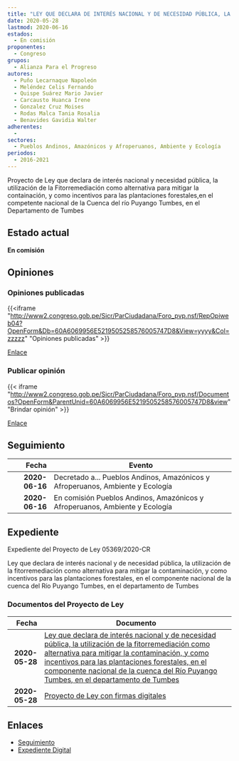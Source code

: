 ```yaml
---
title: "LEY QUE DECLARA DE INTERÉS NACIONAL Y DE NECESIDAD PÚBLICA, LA UTILIZACIÓN DE LA FITORREMEDIACIÓN COMO ALTERNATIVA PARA MITIGAR LA CONTAMINACIÓN, Y COMO INCENTIVOS PARA LAS PLANTACIONES FORESTALES, EN EL COMPETENTE NACIONAL DE LA CUENCA DEL RÍO PUYANGO TUMBES, EN EL DEPARTAMENTO DE TUMBES"
date: 2020-05-28
lastmod: 2020-06-16
estados: 
  - En comisión
proponentes: 
  - Congreso
grupos: 
  - Alianza Para el Progreso
autores: 
  - Puño Lecarnaque Napoleón
  - Meléndez Celis Fernando
  - Quispe Suárez Mario Javier
  - Carcausto Huanca Irene
  - Gonzalez Cruz Moises
  - Rodas Malca Tania Rosalia
  - Benavides Gavidia Walter
adherentes: 
  - 
sectores: 
  - Pueblos Andinos, Amazónicos y Afroperuanos, Ambiente y Ecología
periodos: 
  - 2016-2021
---
```


Proyecto de Ley que declara de interés nacional y necesidad pública, la utilización de la Fitorremediación como alternativa para mitigar la containación, y como incentivos para las plantaciones forestales,en el competente nacional de la Cuenca del río Puyango Tumbes, en el Departamento de Tumbes


## Estado actual

**En comisión**

## Opiniones

### Opiniones publicadas

{{<iframe "http://www2.congreso.gob.pe/Sicr/ParCiudadana/Foro_pvp.nsf/RepOpiweb04?OpenForm&Db=60A6069956E5219505258576005747D8&View=yyyy&Col=zzzzz" "Opiniones publicadas" >}}

[Enlace](http://www2.congreso.gob.pe/Sicr/ParCiudadana/Foro_pvp.nsf/RepOpiweb04?OpenForm&Db=60A6069956E5219505258576005747D8&View=yyyy&Col=zzzzz)
### Publicar opinión

{{< iframe "http://www2.congreso.gob.pe/Sicr/ParCiudadana/Foro_pvp.nsf/Documentos?OpenForm&ParentUnid=60A6069956E5219505258576005747D8&view" "Brindar opinión" >}}

[Enlace](http://www2.congreso.gob.pe/Sicr/ParCiudadana/Foro_pvp.nsf/Documentos?OpenForm&ParentUnid=60A6069956E5219505258576005747D8&view)

## Seguimiento

| Fecha | Evento |
|------:|--------|
| **2020-06-16** | Decretado a... Pueblos Andinos, Amazónicos y Afroperuanos, Ambiente y Ecología|
| **2020-06-16** | En comisión Pueblos Andinos, Amazónicos y Afroperuanos, Ambiente y Ecología|


## Expediente

Expediente del Proyecto de Ley 05369/2020-CR

Ley que declara de interés nacional y de necesidad pública, la utilización de la fitorremediación como alternativa para mitigar la contaminación, y como incentivos para las plantaciones forestales, en el componente nacional de la cuenca del Río Puyango Tumbes, en el departamento de Tumbes


### Documentos del Proyecto de Ley

| Fecha | Documento |
|------:|--------|
| **2020-05-28** | [Ley que declara de interés nacional y de necesidad pública, la utilización de la fitorremediación como alternativa para mitigar la contaminación, y como incentivos para las plantaciones forestales, en el componente nacional de la cuenca del Río Puyango Tumbes, en el departamento de Tumbes](http://www.leyes.congreso.gob.pe/Documentos/2016_2021/Proyectos_de_Ley_y_de_Resoluciones_Legislativas/PL05369_20200528.pdf) |
| **2020-05-28** | [Proyecto de Ley con firmas digitales](http://www.leyes.congreso.gob.pe/Documentos/2016_2021/Proyectos_de_Ley_y_de_Resoluciones_Legislativas/Proyectos_Firmas_digitales/PL05369.pdf) |

## Enlaces 

- [Seguimiento](http://www2.congreso.gob.pe/Sicr/TraDocEstProc/CLProLey2016.nsf/f7fff46988ca05b1052578e100829cc7/2a4dbbdf2dab7f2f05258576005d4dc0?OpenDocument)
- [Expediente Digital](http://www2.congreso.gob.pe/Sicr/TraDocEstProc/CLProLey2016.nsf/f7fff46988ca05b1052578e100829cc7/2a4dbbdf2dab7f2f05258576005d4dc0?OpenDocument&Click=05257FB7005EB655.eb71d0cf91d8294e05256cdf006b5706/$Body/0.1C6C)
